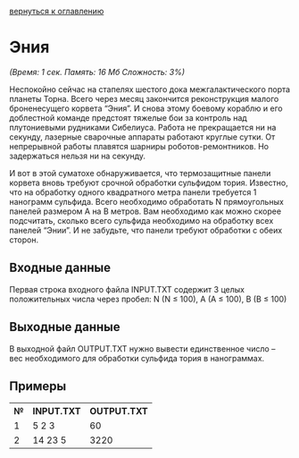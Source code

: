 <a href="/README.md">вернуться к оглавлению</a><br>

<h1>Эния</h1>
<i>(Время: 1&nbsp;сек. Память: 16 Мб&nbsp;Сложность: 3%)</i>
<p class=text>
Неспокойно сейчас на стапелях шестого дока межгалактического порта планеты Торна. Всего через месяц закончится реконструкция малого броненесущего корвета “Эния”. И снова этому боевому кораблю и его доблестной команде предстоят тяжелые бои за контроль над плутониевыми рудниками Сибелиуса. Работа не прекращается ни на секунду, лазерные сварочные аппараты работают круглые сутки. От непрерывной работы плавятся шарниры роботов-ремонтников. Но задержаться нельзя ни на секунду.
</p>
<p class=text>
И вот в этой суматохе обнаруживается, что термозащитные панели корвета вновь требуют срочной обработки сульфидом тория. Известно, что на обработку одного квадратного метра панели требуется 1 нанограмм сульфида. Всего необходимо обработать N прямоугольных панелей размером A на B метров. Вам необходимо как можно скорее подсчитать, сколько всего сульфида необходимо на обработку всех панелей “Энии”. И не забудьте, что панели требуют обработки с обеих сторон.
</p>

<h2>Входные данные</h2>

<p class=text>
Первая строка входного файла INPUT.TXT содержит 3 целых положительных числа через пробел: N (N &#8804; 100), A (A &#8804; 100), B (B &#8804; 100)
</p>

<h2>Выходные данные</h2>

<p class=text>
В выходной файл OUTPUT.TXT нужно вывести единственное число – вес необходимого для обработки сульфида тория в нанограммах.
</p>

<h2>Примеры</h2>

<table>
<tr><th>№</th><th>INPUT.TXT</th><th>OUTPUT.TXT</th></tr>
<tr><td>1</td><td>5 2 3</td><td>60</td></tr>
<tr><td>2</td><td>14 23 5</td><td>3220</td></tr>
</table>